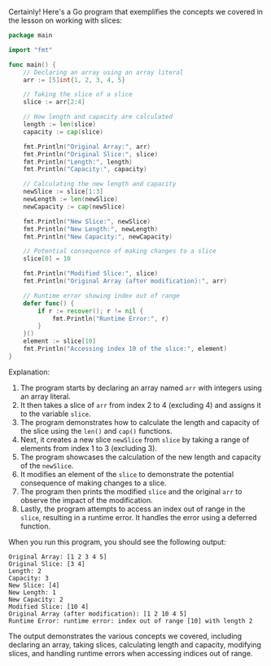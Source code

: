 Certainly! Here's a Go program that exemplifies the concepts we covered in the lesson on working with slices:

```go
package main

import "fmt"

func main() {
	// Declaring an array using an array literal
	arr := [5]int{1, 2, 3, 4, 5}

	// Taking the slice of a slice
	slice := arr[2:4]

	// How length and capacity are calculated
	length := len(slice)
	capacity := cap(slice)

	fmt.Println("Original Array:", arr)
	fmt.Println("Original Slice:", slice)
	fmt.Println("Length:", length)
	fmt.Println("Capacity:", capacity)

	// Calculating the new length and capacity
	newSlice := slice[1:3]
	newLength := len(newSlice)
	newCapacity := cap(newSlice)

	fmt.Println("New Slice:", newSlice)
	fmt.Println("New Length:", newLength)
	fmt.Println("New Capacity:", newCapacity)

	// Potential consequence of making changes to a slice
	slice[0] = 10

	fmt.Println("Modified Slice:", slice)
	fmt.Println("Original Array (after modification):", arr)

	// Runtime error showing index out of range
	defer func() {
		if r := recover(); r != nil {
			fmt.Println("Runtime Error:", r)
		}
	}()
	element := slice[10]
	fmt.Println("Accessing index 10 of the slice:", element)
}
```

Explanation:
1. The program starts by declaring an array named `arr` with integers using an array literal.
2. It then takes a slice of `arr` from index 2 to 4 (excluding 4) and assigns it to the variable `slice`.
3. The program demonstrates how to calculate the length and capacity of the slice using the `len()` and `cap()` functions.
4. Next, it creates a new slice `newSlice` from `slice` by taking a range of elements from index 1 to 3 (excluding 3).
5. The program showcases the calculation of the new length and capacity of the `newSlice`.
6. It modifies an element of the `slice` to demonstrate the potential consequence of making changes to a slice.
7. The program then prints the modified `slice` and the original `arr` to observe the impact of the modification.
8. Lastly, the program attempts to access an index out of range in the `slice`, resulting in a runtime error. It handles the error using a deferred function.

When you run this program, you should see the following output:

```
Original Array: [1 2 3 4 5]
Original Slice: [3 4]
Length: 2
Capacity: 3
New Slice: [4]
New Length: 1
New Capacity: 2
Modified Slice: [10 4]
Original Array (after modification): [1 2 10 4 5]
Runtime Error: runtime error: index out of range [10] with length 2
```

The output demonstrates the various concepts we covered, including declaring an array, taking slices, calculating length and capacity, modifying slices, and handling runtime errors when accessing indices out of range.